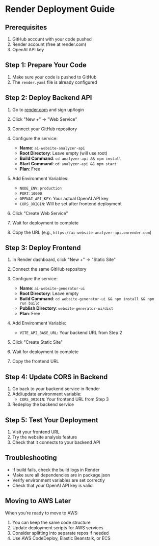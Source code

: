 # Render Deployment Guide

## Prerequisites
1. GitHub account with your code pushed
2. Render account (free at render.com)
3. OpenAI API key

## Step 1: Prepare Your Code
1. Make sure your code is pushed to GitHub
2. The `render.yaml` file is already configured

## Step 2: Deploy Backend API
1. Go to [render.com](https://render.com) and sign up/login
2. Click "New +" → "Web Service"
3. Connect your GitHub repository
4. Configure the service:
   - **Name**: `ai-website-analyzer-api`
   - **Root Directory**: Leave empty (will use root)
   - **Build Command**: `cd analyzer-api && npm install`
   - **Start Command**: `cd analyzer-api && npm start`
   - **Plan**: Free

5. Add Environment Variables:
   - `NODE_ENV`: `production`
   - `PORT`: `10000`
   - `OPENAI_API_KEY`: Your actual OpenAI API key
   - `CORS_ORIGIN`: Will be set after frontend deployment

6. Click "Create Web Service"
7. Wait for deployment to complete
8. Copy the URL (e.g., `https://ai-website-analyzer-api.onrender.com`)

## Step 3: Deploy Frontend
1. In Render dashboard, click "New +" → "Static Site"
2. Connect the same GitHub repository
3. Configure the service:
   - **Name**: `ai-website-generator-ui`
   - **Root Directory**: Leave empty
   - **Build Command**: `cd website-generator-ui && npm install && npm run build`
   - **Publish Directory**: `website-generator-ui/dist`
   - **Plan**: Free

4. Add Environment Variable:
   - `VITE_API_BASE_URL`: Your backend URL from Step 2

5. Click "Create Static Site"
6. Wait for deployment to complete
7. Copy the frontend URL

## Step 4: Update CORS in Backend
1. Go back to your backend service in Render
2. Add/update environment variable:
   - `CORS_ORIGIN`: Your frontend URL from Step 3
3. Redeploy the backend service

## Step 5: Test Your Deployment
1. Visit your frontend URL
2. Try the website analysis feature
3. Check that it connects to your backend API

## Troubleshooting
- If build fails, check the build logs in Render
- Make sure all dependencies are in package.json
- Verify environment variables are set correctly
- Check that your OpenAI API key is valid

## Moving to AWS Later
When you're ready to move to AWS:
1. You can keep the same code structure
2. Update deployment scripts for AWS services
3. Consider splitting into separate repos if needed
4. Use AWS CodeDeploy, Elastic Beanstalk, or ECS
